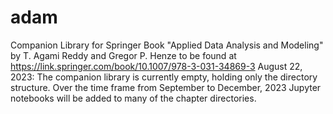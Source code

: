 # adam
Companion Library for Springer Book "Applied Data Analysis and Modeling" by T. Agami Reddy and Gregor P. Henze
to be found at https://link.springer.com/book/10.1007/978-3-031-34869-3
August 22, 2023: The companion library is currently empty, holding only the directory structure. 
Over the time frame from September to December, 2023 Jupyter notebooks will be added to many of the chapter directories.
